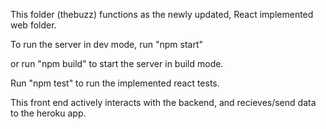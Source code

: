 This folder (thebuzz) functions as the newly updated, React implemented web folder. 

To run the server in dev mode, run "npm start"

or run "npm build" to start the server in build mode.

Run "npm test" to run the implemented react tests.

This front end actively interacts with the backend, and recieves/send data to the heroku app.
